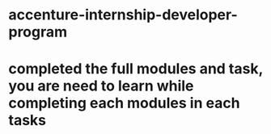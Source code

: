 # accenture-internship-developer-program
# completed the full modules and task, you are need to learn while completing each modules in each tasks
